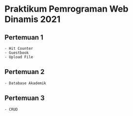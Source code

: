 # Praktikum Pemrograman Web Dinamis 2021

## Pertemuan 1

```
- Hit Counter
- Guestbook
- Upload File
```

## Pertemuan 2

```
- Database Akademik
```

## Pertemuan 3

```
- CRUD
```
